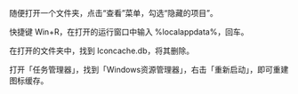 随便打开一个文件夹，点击“查看”菜单，勾选“隐藏的项目”。

快捷键 Win+R，在打开的运行窗口中输入 %localappdata%，回车。

在打开的文件夹中，找到 Iconcache.db，将其删除。

打开「任务管理器」，找到「Windows资源管理器」，右击「重新启动」，即可重建图标缓存。